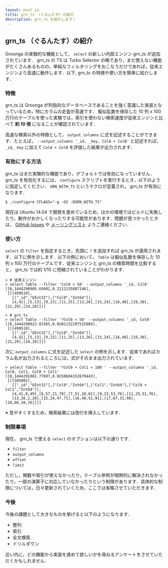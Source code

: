 ```yaml
---
layout: post.ja
title: grn_ts （ぐるんたす）の紹介
description: grn_ts を紹介します！
---
```


## grn_ts （ぐるんたす）の紹介

Groonga の実験的な機能として， `select` の新しい内部エンジン grn_ts が追加されています． grn_ts の TS は Turbo Selector の略であり，まだ使えない機能がたくさんあるものの，単純なフィルタリングをおこなうだけであれば，従来エンジンより高速に動作します．以下, grn_ts の特徴や使い方を簡単に紹介します．

### 特徴

grn_ts は Groonga が列指向なデータベースであることを強く意識した実装となっているため，特にカラムの走査が高速です． 擬似乱数を保存した 10 列 x 100 万行のテーブルを使った実験では，索引を使わない検索速度が従来エンジンと比べて **約 10 倍** になることが確認されています．

高速な検索以外の特徴として， `output_columns` に式を記述することができます．たとえば， `--output_columns '_id, _key, ColA + ColB'` と記述すれば， `_id`, `_key` に加えて `ColA + ColB` を評価した結果が出力されます．

### 有効にする方法

grn_ts はまだ実験的な機能であり，デフォルトでは有効になっていません． grn_ts を有効化するには， `configure` スクリプトを実行するとき，以下のように指定してください． `GRN_WITH_TS` というマクロが定義され， grn_ts が有効になります．

```
$ ./configure CFLAGS="-g -O2 -DGRN_WITH_TS"
```

現在は Ubuntu 14.04 で開発を進めているため，ほかの環境ではビルドに失敗したり，動作がおかしくなったりする可能性があります．問題が見つかったときは， [GitHub Issues](https://github.com/groonga/groonga/issues) や [メーリングリスト](http://lists.osdn.me/mailman/listinfo/groonga-dev) よりご連絡ください．

### 使い方

`select` の `filter` を指定するとき，先頭に `?` を追加すれば grn_ts が適用されます．以下に例を示します．以下の例において， `Table` は擬似乱数を保存した 10 列 x 100 万行のテーブルです．従来エンジンと grn_ts の検索時間を比較すると， grn_ts では約 1/10 に短縮されていることがわかります．

```
> # 従来エンジン
> select Table --filter 'Col0 < 50' --output_columns '_id, Col0'
[[0,1444290905.65602,0.2112135887146],
 [[[499510],
   [["_id","UInt32"],["Col0","Int64"]],
   [4,41],[5,13],[9,23],[11,25],[13,26],[15,24],[16,40],[19,30],[21,29],[24,20]]]]

> # grn_ts
> select Table --filter '?Col0 < 50' --output_columns '_id, Col0'
[[0,1444290923.81565,0.0201132297515869],
 [[[499510],
   [["_id","UInt32"],["Col0","Int64"]],
   [4,41],[5,13],[9,23],[11,25],[13,26],[15,24],[16,40],[19,30],[21,29],[24,20]]]]
```

次に `output_columns` に式を記述した `select` の例を示します．従来であればカラム名が出力されるところには，式がそのまま出力されています．

```
> select Table --filter '?Col0 + Col1 < 100 ' --output_columns '_id, Col0, Col1, Col0 + Col1'
[[0,1444291081.77697,0.0250604152679443],
 [[[505001],
   [["_id","UInt32"],["Col0","Int64"],["Col1","Int64"],["Col0 + Col1","Int64"]],
   [4,41,8,49],[6,57,21,78],[7,51,10,61],[9,23,53,76],[11,25,51,76],
   [13,26,2,28],[15,24,47,71],[16,40,51,91],[17,67,31,98],[18,66,10,76]]]]
```

※ 見やすくするため，検索結果には改行を挿入しています．

### 制限事項

現在， grn_ts で使える `select` のオプションは以下の通りです．

- `filter`
- `output_columns`
- `offset`
- `limit`

ただし，関数や索引が使えなかったり，テーブル参照が暗黙的に解決されなかったり，一部の演算子に対応していなかったりという制限があります．具体的な制限については，日々更新されていくため，ここでは省略させていただきます．

### 今後

今後の課題として大きなものを挙げると以下のようになります．

- 整列
- 索引
- 全文検索
- ドリルダウン

近い内に，どの機能から実装を進めて欲しいかを尋ねるアンケートをさせていただくかもしれません．
